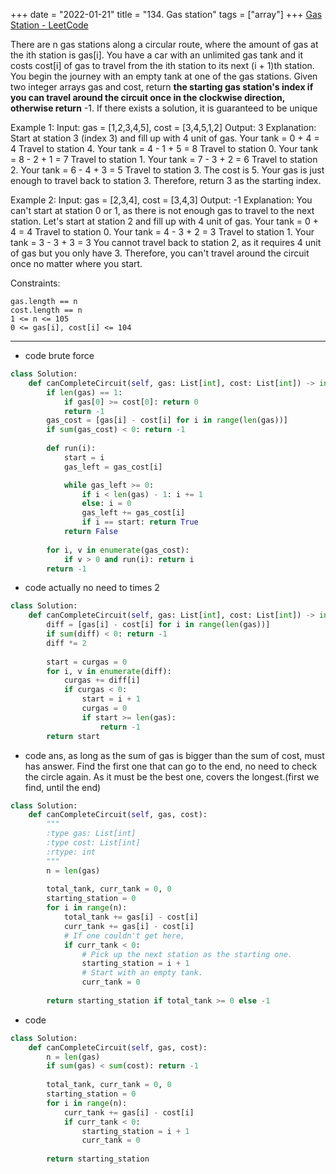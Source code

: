 +++ 
date = "2022-01-21"
title = "134. Gas station"
tags = ["array"]
+++
[Gas Station - LeetCode](https://leetcode.com/problems/gas-station/)

There are n gas stations along a circular route, where the amount of gas at the ith station is gas[i].
You have a car with an unlimited gas tank and it costs cost[i] of gas to travel from the ith station to its next (i + 1)th station. You begin the journey with an empty tank at one of the gas stations.
Given two integer arrays gas and cost, return __the starting gas station's index if you can travel around the circuit once in the clockwise direction, otherwise return__ -1. If there exists a solution, it is guaranteed to be unique
 
Example 1:
Input: gas = [1,2,3,4,5], cost = [3,4,5,1,2] Output: 3 Explanation: Start at station 3 (index 3) and fill up with 4 unit of gas. Your tank = 0 + 4 = 4 Travel to station 4. Your tank = 4 - 1 + 5 = 8 Travel to station 0. Your tank = 8 - 2 + 1 = 7 Travel to station 1. Your tank = 7 - 3 + 2 = 6 Travel to station 2. Your tank = 6 - 4 + 3 = 5 Travel to station 3. The cost is 5. Your gas is just enough to travel back to station 3. Therefore, return 3 as the starting index. 

Example 2:
Input: gas = [2,3,4], cost = [3,4,3] Output: -1 Explanation: You can't start at station 0 or 1, as there is not enough gas to travel to the next station. Let's start at station 2 and fill up with 4 unit of gas. Your tank = 0 + 4 = 4 Travel to station 0. Your tank = 4 - 3 + 2 = 3 Travel to station 1. Your tank = 3 - 3 + 3 = 3 You cannot travel back to station 2, as it requires 4 unit of gas but you only have 3. Therefore, you can't travel around the circuit once no matter where you start. 
 
Constraints:

	gas.length == n
	cost.length == n
	1 <= n <= 105
	0 <= gas[i], cost[i] <= 104

---
- code brute force
```py
class Solution:
    def canCompleteCircuit(self, gas: List[int], cost: List[int]) -> int:
        if len(gas) == 1: 
            if gas[0] >= cost[0]: return 0
            return -1
        gas_cost = [gas[i] - cost[i] for i in range(len(gas))]
        if sum(gas_cost) < 0: return -1
        
        def run(i):
            start = i
            gas_left = gas_cost[i]

            while gas_left >= 0:
                if i < len(gas) - 1: i += 1
                else: i = 0
                gas_left += gas_cost[i]
                if i == start: return True
            return False
        
        for i, v in enumerate(gas_cost):
            if v > 0 and run(i): return i
        return -1
```
- code actually no need to times 2
```py
class Solution:
    def canCompleteCircuit(self, gas: List[int], cost: List[int]) -> int:
        diff = [gas[i] - cost[i] for i in range(len(gas))]
        if sum(diff) < 0: return -1
        diff *= 2
        
        start = curgas = 0
        for i, v in enumerate(diff):
            curgas += diff[i]
            if curgas < 0:
                start = i + 1
                curgas = 0
                if start >= len(gas):
                    return -1
        return start
```
- code ans, as long as the sum of gas is bigger than the sum of cost, must has answer. Find the first one that can go to the end, no need to check the circle again. As it must be the best one, covers the longest.(first we find, until the end)
```py
class Solution:
    def canCompleteCircuit(self, gas, cost):
        """
        :type gas: List[int]
        :type cost: List[int]
        :rtype: int
        """
        n = len(gas)
        
        total_tank, curr_tank = 0, 0
        starting_station = 0
        for i in range(n):
            total_tank += gas[i] - cost[i]
            curr_tank += gas[i] - cost[i]
            # If one couldn't get here,
            if curr_tank < 0:
                # Pick up the next station as the starting one.
                starting_station = i + 1
                # Start with an empty tank.
                curr_tank = 0
        
        return starting_station if total_tank >= 0 else -1
```
- code
```py
class Solution:
    def canCompleteCircuit(self, gas, cost):
        n = len(gas)
        if sum(gas) < sum(cost): return -1
        
        total_tank, curr_tank = 0, 0
        starting_station = 0
        for i in range(n):
            curr_tank += gas[i] - cost[i]
            if curr_tank < 0:
                starting_station = i + 1
                curr_tank = 0
        
        return starting_station
```
